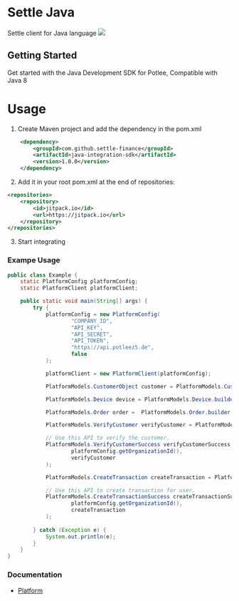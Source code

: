 # Settle Java


Settle client for Java language
[![](https://jitpack.io/v/settle-finance/java-integration-sdk.svg)](https://jitpack.io/#settle-finance/java-integration-sdk)



## Getting Started
Get started with the Java Development SDK for Potlee, Compatible with Java 8


# Usage

1. Create Maven project and add the dependency in the pom.xml 
```xml
    <dependency>
        <groupId>com.github.settle-finance</groupId>
        <artifactId>java-integration-sdk</artifactId>
        <version>1.0.0</version>
    </dependency>
```

2. Add it in your root pom.xml at the end of repositories:
```xml
<repositories>
    <repository>
        <id>jitpack.io</id>
        <url>https://jitpack.io</url>
    </repository>
</repositories>
```

3. Start integrating

### Exampe Usage 
```java
public class Example {
    static PlatformConfig platformConfig;
    static PlatformClient platformClient;

    public static void main(String[] args) {
        try {
            platformConfig = new PlatformConfig(
                    "COMPANY_ID",
                    "API_KEY",
                    "API_SECRET",
                    "API_TOKEN",
                    "https://api.potleez5.de",
                    false
            );

            platformClient = new PlatformClient(platformConfig);

            PlatformModels.CustomerObject customer = PlatformModels.CustomerObject.builder().countryCode("91").mobile("8898518242").uid("1").build();

            PlatformModels.Device device = PlatformModels.Device.builder().ipAddress("127.0.0.1").userAgent("moz").build();

            PlatformModels.Order order =  PlatformModels.Order.builder().valueInPaise(100000).uid("123").build();

            PlatformModels.VerifyCustomer verifyCustomer = PlatformModels.VerifyCustomer.builder().customer(customer).order(order).device(device).build();

            // Use this API to verify the customer.
            PlatformModels.VerifyCustomerSuccess verifyCustomerSuccess = platformClient.customer.verify(
                    platformConfig.getOrganizationId(),
                    verifyCustomer
            );

            PlatformModels.CreateTransaction createTransaction = PlatformModels.CreateTransaction.builder().customer(customer).order(order).redirectUrl("https://www.google.com").build();

            // Use this API to create transaction for user.
            PlatformModels.CreateTransactionSuccess createTransactionSuccess = platformClient.customer.createOrder(
                    platformConfig.getOrganizationId(),
                    createTransaction
            );
   
        } catch (Exception e) {
            System.out.println(e);
        }
    }
}
```

### Documentation
* [Platform](documentation/platform/README.md)
